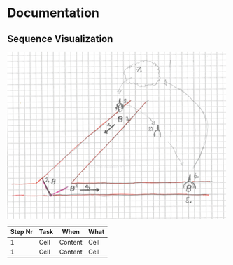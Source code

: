 # Documentation


## Sequence Visualization

<img src="./visual_steps.jpg" width="500">


| Step Nr | Task  | When | What |
| ------|----- | -------|---- |
| 1 | Cell  | Content | Cell  |
| 1 | Cell  | Content | Cell  |